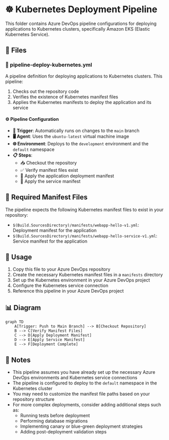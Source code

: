 # ☸️ Kubernetes Deployment Pipeline

This folder contains Azure DevOps pipeline configurations for deploying applications to Kubernetes clusters, specifically Amazon EKS (Elastic Kubernetes Service).

## 📄 Files

### 🔄 pipeline-deploy-kubernetes.yml

A pipeline definition for deploying applications to Kubernetes clusters. This pipeline:

1. Checks out the repository code
2. Verifies the existence of Kubernetes manifest files
3. Applies the Kubernetes manifests to deploy the application and its service

#### ⚙️ Pipeline Configuration

- **🔄 Trigger**: Automatically runs on changes to the `main` branch
- **🖥️ Agent**: Uses the `ubuntu-latest` virtual machine image
- **🌐 Environment**: Deploys to the `development` environment and the `default` namespace
- **📋 Steps**:
  - 📥 Checkout the repository
  - ✅ Verify manifest files exist
  - 🚀 Apply the application deployment manifest
  - 🔌 Apply the service manifest

## 📑 Required Manifest Files

The pipeline expects the following Kubernetes manifest files to exist in your repository:

- `$(Build.SourcesDirectory)/manifests/webapp-hello-v1.yml`: Deployment manifest for the application
- `$(Build.SourcesDirectory)/manifests/webapp-hello-service-v1.yml`: Service manifest for the application

## 📝 Usage

1. Copy this file to your Azure DevOps repository
2. Create the necessary Kubernetes manifest files in a `manifests` directory
3. Set up the Kubernetes environment in your Azure DevOps project
4. Configure the Kubernetes service connection
5. Reference this pipeline in your Azure DevOps project

## 📊 Diagram

```mermaid
graph TD
    A[Trigger: Push to Main Branch] --> B[Checkout Repository]
    B --> C[Verify Manifest Files]
    C --> D[Apply Deployment Manifest]
    D --> E[Apply Service Manifest]
    E --> F[Deployment Complete]
```

## 📌 Notes

- This pipeline assumes you have already set up the necessary Azure DevOps environments and Kubernetes service connections
- The pipeline is configured to deploy to the `default` namespace in the Kubernetes cluster
- You may need to customize the manifest file paths based on your repository structure
- For more complex deployments, consider adding additional steps such as:
  - Running tests before deployment
  - Performing database migrations
  - Implementing canary or blue-green deployment strategies
  - Adding post-deployment validation steps
